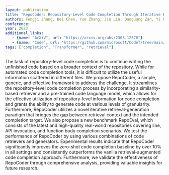 ```yaml
---
layout: publication
title: "RepoCoder: Repository-Level Code Completion Through Iterative Retrieval and Generation"
authors: Fengji Zhang, Bei Chen, Yue Zhang, Jin Liu, Daoguang Zan, Yi Mao, Jian-Guang Lou, Weizhu Chen
conference:
year: 2023
additional_links:
   - {name: "ArXiV", url: "https://arxiv.org/abs/2303.12570"}
   - {name: "Code", url: "https://github.com/microsoft/CodeT/tree/main/RepoCoder"}
tags: ["completion", "Transformer", "retrieval"]
---
```

The task of repository-level code completion is to continue writing the unfinished code based on a broader context of the repository. While for automated code completion tools, it is difficult to utilize the useful information scattered in different files. We propose RepoCoder, a simple, generic, and effective framework to address the challenge. It streamlines the repository-level code completion process by incorporating a similarity-based retriever and a pre-trained code language model, which allows for the effective utilization of repository-level information for code completion and grants the ability to generate code at various levels of granularity. Furthermore, RepoCoder utilizes a novel iterative retrieval-generation paradigm that bridges the gap between retrieval context and the intended completion target. We also propose a new benchmark RepoEval, which consists of the latest and high-quality real-world repositories covering line, API invocation, and function body completion scenarios. We test the performance of RepoCoder by using various combinations of code retrievers and generators. Experimental results indicate that RepoCoder significantly improves the zero-shot code completion baseline by over 10% in all settings and consistently outperforms the vanilla retrieval-augmented code completion approach. Furthermore, we validate the effectiveness of RepoCoder through comprehensive analysis, providing valuable insights for future research. 
